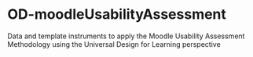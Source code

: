 # OD-moodleUsabilityAssessment
Data and template instruments to apply the Moodle Usability Assessment Methodology using the Universal Design for Learning perspective
